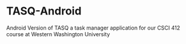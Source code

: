 # TASQ-Android
 Android Version of TASQ a task manager application for our CSCI 412 course at Western Washington University

